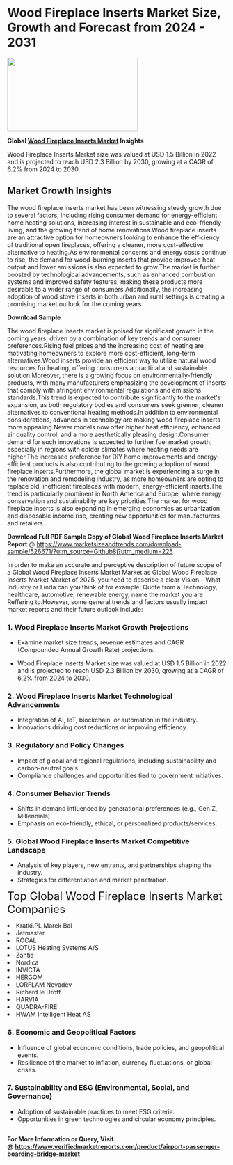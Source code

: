 <H1>Wood Fireplace Inserts Market Size, Growth and Forecast from 2024 - 2031</H1><img class="aligncenter size-medium wp-image-584254" src="https://thirdeyenews.in/wp-content/uploads/2024/09/Global-Market-Research-300x168.jpeg" alt="" width="300" height="168" /><p><strong>Global&nbsp;<a href="https://www.marketsizeandtrends.com/download-sample/526671/?utm_source=Github8j?utm_medium=225">Wood Fireplace Inserts Market</a> Insights</strong></p><p>Wood Fireplace Inserts Market size was valued at USD 1.5 Billion in 2022 and is projected to reach USD 2.3 Billion by 2030, growing at a CAGR of 6.2% from 2024 to 2030.</p><p><h2>Market Growth Insights</h2> <p>The wood fireplace inserts market has been witnessing steady growth due to several factors, including rising consumer demand for energy-efficient home heating solutions, increasing interest in sustainable and eco-friendly living, and the growing trend of home renovations.Wood fireplace inserts are an attractive option for homeowners looking to enhance the efficiency of traditional open fireplaces, offering a cleaner, more cost-effective alternative to heating.As environmental concerns and energy costs continue to rise, the demand for wood-burning inserts that provide improved heat output and lower emissions is also expected to grow.The market is further boosted by technological advancements, such as enhanced combustion systems and improved safety features, making these products more desirable to a wider range of consumers.Additionally, the increasing adoption of wood stove inserts in both urban and rural settings is creating a promising market outlook for the coming years.</p> <p><strong>Download Sample</strong></p> <p>The wood fireplace inserts market is poised for significant growth in the coming years, driven by a combination of key trends and consumer preferences.Rising fuel prices and the increasing cost of heating are motivating homeowners to explore more cost-efficient, long-term alternatives.Wood inserts provide an efficient way to utilize natural wood resources for heating, offering consumers a practical and sustainable solution.Moreover, there is a growing focus on environmentally-friendly products, with many manufacturers emphasizing the development of inserts that comply with stringent environmental regulations and emissions standards.This trend is expected to contribute significantly to the market's expansion, as both regulatory bodies and consumers seek greener, cleaner alternatives to conventional heating methods.In addition to environmental considerations, advances in technology are making wood fireplace inserts more appealing.Newer models now offer higher heat efficiency, enhanced air quality control, and a more aesthetically pleasing design.Consumer demand for such innovations is expected to further fuel market growth, especially in regions with colder climates where heating needs are higher.The increased preference for DIY home improvements and energy-efficient products is also contributing to the growing adoption of wood fireplace inserts.Furthermore, the global market is experiencing a surge in the renovation and remodeling industry, as more homeowners are opting to replace old, inefficient fireplaces with modern, energy-efficient inserts.The trend is particularly prominent in North America and Europe, where energy conservation and sustainability are key priorities.The market for wood fireplace inserts is also expanding in emerging economies as urbanization and disposable income rise, creating new opportunities for manufacturers and retailers.<p><span class=""><strong>Download Full PDF Sample Copy of Global Wood Fireplace Inserts Market Report</strong> @ <a href="https://www.marketsizeandtrends.com/download-sample/526671/?utm_source=Github8j?utm_medium=225" target="_blank">https://www.marketsizeandtrends.com/download-sample/526671/?utm_source=Github8j?utm_medium=225</a></span></p><p>In order to make an accurate and perceptive description of future scope of a Global&nbsp;Wood Fireplace Inserts Market Market as Global&nbsp;Wood Fireplace Inserts Market Market of 2025, you need to describe a clear Vision &ndash; What Industry or Linda can you think of for example: Quote from a Technology, healthcare, automotive, renewable energy, name the market you are Reffering to.However, some general trends and factors usually impact market reports and their future outlook include:</p><h3>1.&nbsp;<strong>Wood Fireplace Inserts Market Growth Projections</strong></h3><ul><li>Examine market size trends, revenue estimates and CAGR (Compounded Annual Growth Rate) projections.</li><li><p>Wood Fireplace Inserts Market size was valued at USD 1.5 Billion in 2022 and is projected to reach USD 2.3 Billion by 2030, growing at a CAGR of 6.2% from 2024 to 2030.</p></li></ul><h3>2.&nbsp;<strong>Wood Fireplace Inserts Market Technological Advancements</strong></h3><ul><li>Integration of AI, IoT, blockchain, or automation in the industry.</li><li>Innovations driving cost reductions or improving efficiency.</li></ul><h3>3.&nbsp;<strong>Regulatory and Policy Changes</strong></h3><ul><li>Impact of global and regional regulations, including sustainability and carbon-neutral goals.</li><li>Compliance challenges and opportunities tied to government initiatives.</li></ul><h3>4.&nbsp;<strong>Consumer Behavior Trends</strong></h3><ul><li>Shifts in demand influenced by generational preferences (e.g., Gen Z, Millennials).</li><li>Emphasis on eco-friendly, ethical, or personalized products/services.</li></ul><h3>5.&nbsp;<strong>Global Wood Fireplace Inserts Market Competitive Landscape</strong></h3><ul><li>Analysis of key players, new entrants, and partnerships shaping the industry.</li><li>Strategies for differentiation and market penetration.</li></ul><p data-pm-slice="1 1 []"><span style="color: inherit; font-family: inherit; font-size: 25px;">Top Global Wood Fireplace Inserts Market Companies</span></p><div class="" data-test-id=""><p><li>Kratki.PL Marek Bal</li><li> Jetmaster</li><li> ROCAL</li><li> LOTUS Heating Systems A/S</li><li> Zantia</li><li> Nordica</li><li> INVICTA</li><li> HERGOM</li><li> LORFLAM Novadev</li><li> Richard le Droff</li><li> HARVIA</li><li> QUADRA-FIRE</li><li> HWAM Intelligent Heat AS</li></p></div><h3>6.&nbsp;<strong>Economic and Geopolitical Factors</strong></h3><ul><li>Influence of global economic conditions, trade policies, and geopolitical events.</li><li>Resilience of the market to inflation, currency fluctuations, or global crises.</li></ul><h3>7.&nbsp;<strong>Sustainability and ESG (Environmental, Social, and Governance)</strong></h3><ul><li>Adoption of sustainable practices to meet ESG criteria.</li><li>Opportunities in green technologies and circular economy principles.</li></ul><h2><strong style="font-size: 14px;">For More Information or Query, Visit @&nbsp;</strong><a style="background-color: #ffffff; font-size: 14px;" href="https://www.marketsizeandtrends.com/report/wood-fireplace-inserts-market/" target="_blank">https://www.verifiedmarketreports.com/product/airport-passenger-boarding-bridge-market</a></h2>
